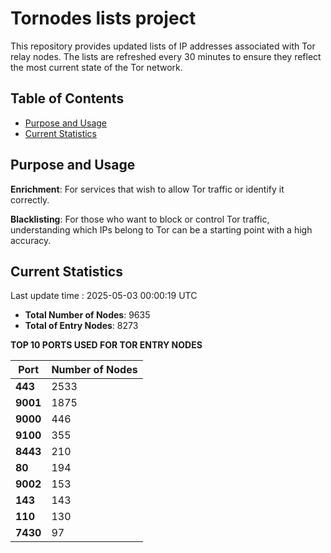 # Tornodes lists project

This repository provides updated lists of IP addresses associated with Tor relay nodes. The lists are refreshed every 30 minutes to ensure they reflect the most current state of the Tor network.

## Table of Contents

- [Purpose and Usage](#purpose-and-usage)
- [Current Statistics](#current-statistics)


## Purpose and Usage

**Enrichment**: For services that wish to allow Tor traffic or identify it correctly.

**Blacklisting**: For those who want to block or control Tor traffic, understanding which IPs belong to Tor can be a starting point with a high accuracy.

## Current Statistics

Last update time : 2025-05-03 00:00:19 UTC

- **Total Number of Nodes**: 9635
- **Total of Entry Nodes**: 8273

**TOP 10 PORTS USED FOR TOR ENTRY NODES**

| **Port** | **Number of Nodes** |
|------|-----------------|
| **443**   | 2533  |
| **9001**   | 1875  |
| **9000**   | 446  |
| **9100**   | 355  |
| **8443**   | 210  |
| **80**   | 194  |
| **9002**   | 153  |
| **143**   | 143  |
| **110**   | 130  |
| **7430**   | 97  |

